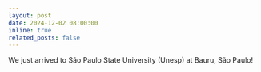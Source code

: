 ```yaml
---
layout: post
date: 2024-12-02 08:00:00
inline: true
related_posts: false
---
```


We just arrived to São Paulo State University (Unesp) at Bauru, São Paulo!

